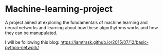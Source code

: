 # Machine-learning-project
A project aimed at exploring the fundamentals of machine learning and neural networks and learning about how these algorthythms works and how they can be manupulated.

I will be following this blog: https://iamtrask.github.io/2015/07/12/basic-python-network/


